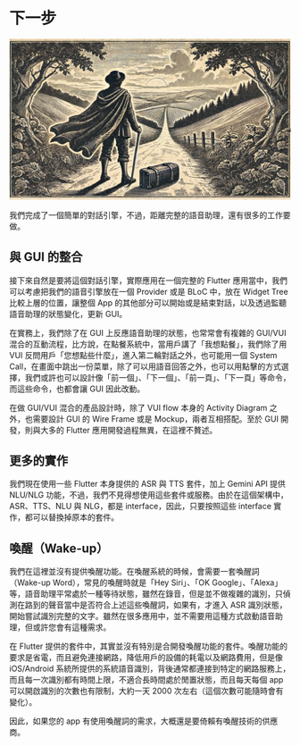 # 下一步

![封面](images/next_steps.jpg)

我們完成了一個簡單的對話引擎，不過，距離完整的語音助理，還有很多的工作要做。

## 與 GUI 的整合

接下來自然是要將這個對話引擎，實際應用在一個完整的 Flutter 應用當中，我們可以考慮把我們的語音引擎放在一個 Provider 或是 BLoC 中，放在 Widget Tree 比較上層的位置，讓整個 App 的其他部分可以開始或是結束對話，以及透過監聽語音助理的狀態變化，更新 GUI。

在實務上，我們除了在 GUI 上反應語音助理的狀態，也常常會有複雜的 GUI/VUI 混合的互動流程，比方說，在點餐系統中，當用戶講了「我想點餐」，我們除了用 VUI 反問用戶「您想點些什麼」，進入第二輪對話之外，也可能用一個 System Call，在畫面中跳出一份菜單，除了可以用語音回答之外，也可以用點擊的方式選擇，我們或許也可以設計像「前一個」、「下一個」、「前一頁」、「下一頁」等命令，而這些命令，也都會讓 GUI 因此改動。

在做 GUI/VUI 混合的產品設計時，除了 VUI flow 本身的 Activity Diagram 之外，也需要設計 GUI 的 Wire Frame 或是 Mockup，兩者互相搭配。至於 GUI 開發，則與大多的 Flutter 應用開發過程無異，在這裡不贅述。

## 更多的實作

我們現在使用一些 Flutter 本身提供的 ASR 與 TTS 套件，加上 Gemini API 提供 NLU/NLG 功能，不過，我們不見得想使用這些套件或服務。由於在這個架構中， ASR、TTS、NLU 與 NLG，都是 interface，因此，只要按照這些 interface 實作，都可以替換掉原本的套件。

## 喚醒（Wake-up）

我們在這裡並沒有提供喚醒功能。在喚醒系統的時候，會需要一套喚醒詞（Wake-up Word），常見的喚醒時就是「Hey Siri」、「OK Google」、「Alexa」等，語音助理平常處於一種等待狀態，雖然在錄音，但是並不做複雜的識別，只偵測在路到的聲音當中是否符合上述這些喚醒詞，如果有，才進入 ASR 識別狀態，開始嘗試識別完整的文字。雖然在很多應用中，並不需要用這種方式啟動語音助理，但或許您會有這種需求。

在 Flutter 提供的套件中，其實並沒有特別是合開發喚醒功能的套件。喚醒功能的要求是省電，而且避免連接網路，降低用戶的設備的耗電以及網路費用，但是像 iOS/Android 系統所提供的系統語音識別，背後通常都連接到特定的網路服務上，而且每一次識別都有時間上限，不適合長時間處於閒置狀態，而且每天每個 app 可以開啟識別的次數也有限制，大約一天 2000 次左右（這個次數可能隨時會有變化）。

因此，如果您的 app 有使用喚醒詞的需求，大概還是要倚賴有喚醒技術的供應商。

